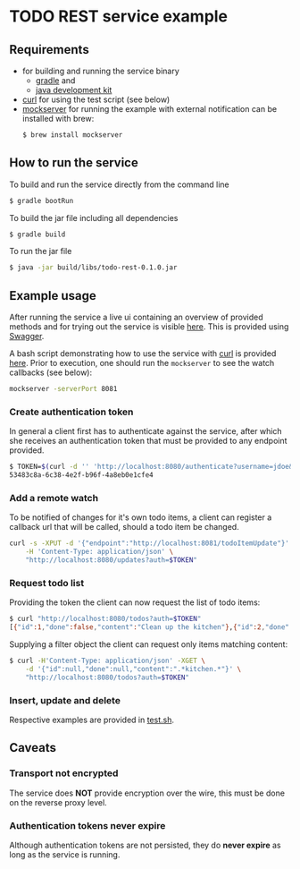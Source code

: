 # TODO REST service example

## Requirements

* for building and running the service binary
    * [gradle](https://gradle.org/) and 
    * [java development kit](https://www.oracle.com/technetwork/java/javase/downloads/jdk11-downloads-5066655.html) 
* [curl](https://curl.haxx.se/) for using the test script (see below)
* [mockserver](http://www.mock-server.com/) for running the example with external notification
  can be installed with brew:
  ```bash
  $ brew install mockserver
  ```

## How to run the service

To build and run the service directly from the command line

```bash
$ gradle bootRun
```
    
To build the jar file including all dependencies 

```bash
$ gradle build
```
    
To run the jar file

```bash
$ java -jar build/libs/todo-rest-0.1.0.jar
```

## Example usage

After running the service a live ui containing an overview of provided methods and for trying out the service
is visible [here](http://localhost:8080/swagger-ui.html). This is provided using [Swagger](https://swagger.io/). 

A bash script demonstrating how to use the service with [curl](https://curl.haxx.se/) is provided 
[here](src/test/scripts/test.sh). Prior to execution, one should run the `mockserver` to see the 
watch callbacks (see below):

```bash
mockserver -serverPort 8081
``` 

### Create authentication token

In general a client first has to authenticate against the service, after which she receives an authentication
token that must be provided to any endpoint provided.

```bash
$ TOKEN=$(curl -d '' 'http://localhost:8080/authenticate?username=jdoe&password=mys3cr3t')
53483c8a-6c38-4e2f-b96f-4a8eb0e1cfe4
```

### Add a remote watch

To be notified of changes for it's own todo items, a client can register a callback url that will be called, should
a todo item be changed.

```bash
curl -s -XPUT -d '{"endpoint":"http://localhost:8081/todoItemUpdate"}' \
    -H 'Content-Type: application/json' \
    "http://localhost:8080/updates?auth=$TOKEN"
```

### Request todo list

Providing the token the client can now request the list of todo items:

```bash
$ curl "http://localhost:8080/todos?auth=$TOKEN"
[{"id":1,"done":false,"content":"Clean up the kitchen"},{"id":2,"done":false,"content":"Empty trashcan"},{"id":3,"done":true,"content":"Buy milk"}]
```
    
Supplying a filter object the client can request only items matching content:

```bash
$ curl -H'Content-Type: application/json' -XGET \
    -d '{"id":null,"done":null,"content":".*kitchen.*"}' \
    "http://localhost:8080/todos?auth=$TOKEN"
```

### Insert, update and delete

Respective examples are provided in [test.sh](src/test/scripts/test.sh).

## Caveats

### Transport not encrypted

The service does **NOT** provide encryption over the wire, this must be done on the reverse
proxy level.

### Authentication tokens never expire

Although authentication tokens are not persisted, they do **never expire** as long as the service is running.
